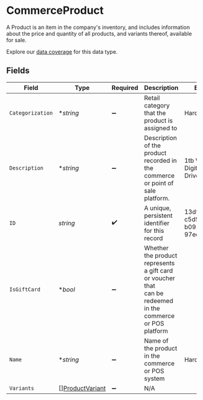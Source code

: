 # CommerceProduct

A Product is an item in the company's inventory, and includes information about the price and quantity of all products, and variants thereof, available for sale.

Explore our [data coverage](https://knowledge.codat.io/supported-features/commerce?view=tab-by-data-type&dataType=commerce-products) for this data type.



## Fields

| Field                                                                                                       | Type                                                                                                        | Required                                                                                                    | Description                                                                                                 | Example                                                                                                     |
| ----------------------------------------------------------------------------------------------------------- | ----------------------------------------------------------------------------------------------------------- | ----------------------------------------------------------------------------------------------------------- | ----------------------------------------------------------------------------------------------------------- | ----------------------------------------------------------------------------------------------------------- |
| `Categorization`                                                                                            | **string*                                                                                                   | :heavy_minus_sign:                                                                                          | Retail category that the product is assigned to                                                             | Hardware                                                                                                    |
| `Description`                                                                                               | **string*                                                                                                   | :heavy_minus_sign:                                                                                          | Description of the product recorded in the commerce or point of sale platform.                              | 1tb Western Digital Hard Drive                                                                              |
| `ID`                                                                                                        | *string*                                                                                                    | :heavy_check_mark:                                                                                          | A unique, persistent identifier for this record                                                             | 13d946f0-c5d5-42bc-b092-97ece17923ab                                                                        |
| `IsGiftCard`                                                                                                | **bool*                                                                                                     | :heavy_minus_sign:                                                                                          | Whether the product represents a gift card or voucher that<br/>can be redeemed in the commerce or POS platform<br/> |                                                                                                             |
| `Name`                                                                                                      | **string*                                                                                                   | :heavy_minus_sign:                                                                                          | Name of the product in the commerce or POS system                                                           | Hard Drive                                                                                                  |
| `Variants`                                                                                                  | [][ProductVariant](../../models/shared/productvariant.md)                                                   | :heavy_minus_sign:                                                                                          | N/A                                                                                                         |                                                                                                             |